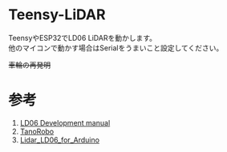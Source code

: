 # Teensy-LiDAR
TeensyやESP32でLD06 LiDARを動かします。  
他のマイコンで動かす場合はSerialをうまいこと設定してください。

~~車輪の再発明~~

# 参考
1. [LD06 Development manual](https://storage.googleapis.com/mauser-public-images/prod_description_document/2021/315/8fcea7f5d479f4f4b71316d80b77ff45_096-6212_a.pdf)
2. [TanoRobo](https://github.com/TanoRoboRCJ/Software/blob/feature/%2316_RAICHO/Firmware/F446-LiDAR/)
3. [Lidar_LD06_for_Arduino](https://github.com/henjin0/Lidar_LD06_for_Arduino)
